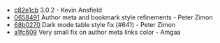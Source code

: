 * [c82e1cb](https://github.com/TryGhost/Casper/commit/c82e1cb) 3.0.2 - Kevin Ansfield
* [0658491](https://github.com/TryGhost/Casper/commit/0658491) Author meta and bookmark style refinements - Peter Zimon
* [68b0270](https://github.com/TryGhost/Casper/commit/68b0270) Dark mode table style fix (#641) - Peter Zimon
* [a1fc609](https://github.com/TryGhost/Casper/commit/a1fc609) Very small fix on author meta links color - Amgaa
